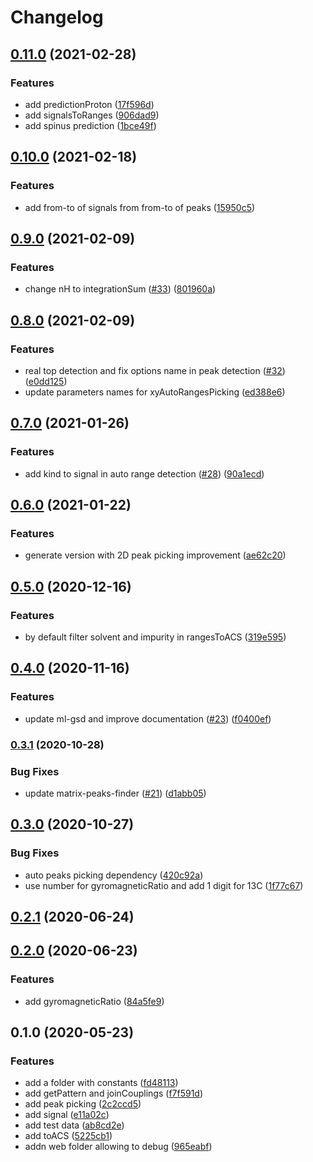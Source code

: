 # Changelog

## [0.11.0](https://www.github.com/cheminfo/nmr-processing/compare/v0.10.0...v0.11.0) (2021-02-28)


### Features

* add predictionProton ([17f596d](https://www.github.com/cheminfo/nmr-processing/commit/17f596dd94346cf1f1e31b0fa06c0281b0fd8e27))
* add signalsToRanges ([906dad9](https://www.github.com/cheminfo/nmr-processing/commit/906dad926fb3364f4f0d6836539998a8633e2722))
* add spinus prediction ([1bce49f](https://www.github.com/cheminfo/nmr-processing/commit/1bce49f1c0783ab45ce90657d2a749b93b1ae07b))

## [0.10.0](https://www.github.com/cheminfo/nmr-processing/compare/v0.9.0...v0.10.0) (2021-02-18)


### Features

* add from-to of signals from from-to of peaks ([15950c5](https://www.github.com/cheminfo/nmr-processing/commit/15950c54479f9944b118637bf27f606e2d8db1fd))

## [0.9.0](https://www.github.com/cheminfo/nmr-processing/compare/v0.8.0...v0.9.0) (2021-02-09)


### Features

* change nH to integrationSum ([#33](https://www.github.com/cheminfo/nmr-processing/issues/33)) ([801960a](https://www.github.com/cheminfo/nmr-processing/commit/801960a8fa765d3b3bbc9ec555496a9b505827e7))

## [0.8.0](https://www.github.com/cheminfo/nmr-processing/compare/v0.7.0...v0.8.0) (2021-02-09)


### Features

* real top detection and fix options name in peak detection ([#32](https://www.github.com/cheminfo/nmr-processing/issues/32)) ([e0dd125](https://www.github.com/cheminfo/nmr-processing/commit/e0dd125d4146d9143b4394204ebeeed16b0ffb80))
* update parameters names for xyAutoRangesPicking ([ed388e6](https://www.github.com/cheminfo/nmr-processing/commit/ed388e686a1dffebe852d3f12726a15560fb3fc2))

## [0.7.0](https://www.github.com/cheminfo/nmr-processing/compare/v0.6.0...v0.7.0) (2021-01-26)


### Features

* add kind to signal in auto range detection ([#28](https://www.github.com/cheminfo/nmr-processing/issues/28)) ([90a1ecd](https://www.github.com/cheminfo/nmr-processing/commit/90a1ecd65363f21603d07aa8b6cfd0c15045f829))

## [0.6.0](https://www.github.com/cheminfo/nmr-processing/compare/v0.5.0...v0.6.0) (2021-01-22)


### Features

* generate version with 2D peak picking improvement ([ae62c20](https://www.github.com/cheminfo/nmr-processing/commit/ae62c2067ab491c1c6e4a9e0e271bb39935fa203))

## [0.5.0](https://www.github.com/cheminfo/nmr-processing/compare/v0.4.0...v0.5.0) (2020-12-16)


### Features

* by default filter solvent and impurity in rangesToACS ([319e595](https://www.github.com/cheminfo/nmr-processing/commit/319e595462a17c834699249dea8757bd87008dca))

## [0.4.0](https://www.github.com/cheminfo/nmr-processing/compare/v0.3.1...v0.4.0) (2020-11-16)


### Features

* update ml-gsd and improve documentation ([#23](https://www.github.com/cheminfo/nmr-processing/issues/23)) ([f0400ef](https://www.github.com/cheminfo/nmr-processing/commit/f0400ef10895920a4ae6f76a7c8b9418db12a425))

### [0.3.1](https://www.github.com/cheminfo/nmr-processing/compare/v0.3.0...v0.3.1) (2020-10-28)


### Bug Fixes

* update matrix-peaks-finder ([#21](https://www.github.com/cheminfo/nmr-processing/issues/21)) ([d1abb05](https://www.github.com/cheminfo/nmr-processing/commit/d1abb058f52cda9dbb2aca23ab2fa9262a85c069))

## [0.3.0](https://www.github.com/cheminfo/nmr-processing/compare/v0.2.5...v0.3.0) (2020-10-27)

### Bug Fixes

* auto peaks picking dependency ([420c92a](https://www.github.com/cheminfo/nmr-processing/commit/420c92a45ad2ba7375694cee9f2bc6ae03f2d6cd))
* use number for gyromagneticRatio and add 1 digit for 13C ([1f77c67](https://github.com/cheminfo/nmr-processing/commit/1f77c67927749e41f3c4cbb5779ef5d7e075d9ad))

## [0.2.1](https://github.com/cheminfo/nmr-processing/compare/v0.2.0...v0.2.1) (2020-06-24)


## [0.2.0](https://github.com/cheminfo/nmr-processing/compare/v0.1.5...v0.2.0) (2020-06-23)


### Features

* add gyromagneticRatio ([84a5fe9](https://github.com/cheminfo/nmr-processing/commit/84a5fe95c4fc8024344f37225005e6b2c287356d))


## 0.1.0 (2020-05-23)


### Features

* add a folder with constants ([fd48113](https://github.com/cheminfo/nmr-processing/commit/fd481139955abf5118b00f7f8a402ca4ceb831fa))
* add getPattern and joinCouplings ([f7f591d](https://github.com/cheminfo/nmr-processing/commit/f7f591d53ed3a2bff8e48e62f3bbb473b9d26e2a))
* add peak picking ([2c2ccd5](https://github.com/cheminfo/nmr-processing/commit/2c2ccd567a9e29378177fe44dcf4aecd1e4444dd))
* add signal ([e11a02c](https://github.com/cheminfo/nmr-processing/commit/e11a02c6f3f3300840121aa53d2c6af45add0bb4))
* add test data ([ab8cd2e](https://github.com/cheminfo/nmr-processing/commit/ab8cd2e449939de261a8178306af1aeff8f7baaf))
* add toACS ([5225cb1](https://github.com/cheminfo/nmr-processing/commit/5225cb1285dd66a2fa568699b706d4b518e29461))
* addn web folder allowing to debug ([965eabf](https://github.com/cheminfo/nmr-processing/commit/965eabf7335638cf7d150acb34118ef15c28a9d5))
